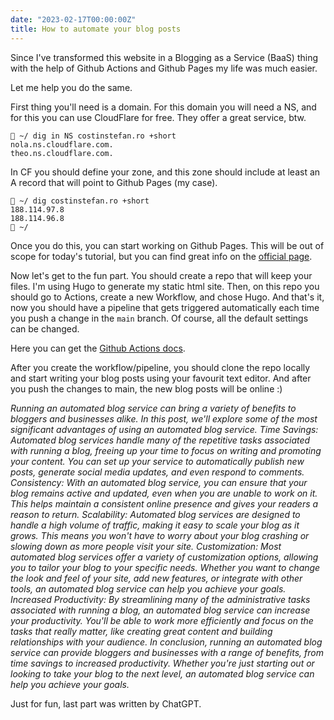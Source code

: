 ```yaml
---
date: "2023-02-17T00:00:00Z"
title: How to automate your blog posts
---
```


Since I've transformed this website in a Blogging as a Service (BaaS) thing with the help of Github Actions and Github Pages my life was much easier.

Let me help you do the same.

First thing you'll need is a domain. For this domain you will need a NS, and for this you can use CloudFlare for free. They offer a great service, btw.
```
 ~/ dig in NS costinstefan.ro +short
nola.ns.cloudflare.com.
theo.ns.cloudflare.com.
```
In CF you should define your zone, and this zone should include at least an A record that will point to Github Pages (my case).
```
 ~/ dig costinstefan.ro +short
188.114.97.8
188.114.96.8
 ~/
```

Once you do this, you can start working on Github Pages. This will be out of scope for today's tutorial, but you can find great info on the [official page](https://docs.github.com/en/pages/quickstart).

Now let's get to the fun part. You should create a repo that will keep your files. I'm using Hugo to generate my static html site. Then, on this repo you should go to Actions, create a new Workflow, and chose Hugo. And that's it, now you should have a pipeline that gets triggered automatically each time you push a change in the `main` branch. Of course, all the default settings can be changed.

Here you can get the [Github Actions docs](https://docs.github.com/en/actions).

After you create the workflow/pipeline, you should clone the repo locally and start writing your blog posts using your favourit text editor. And after you push the changes to main, the new blog posts will be online :)


*Running an automated blog service can bring a variety of benefits to bloggers and businesses alike. In this post, we'll explore some of the most significant advantages of using an automated blog service.
Time Savings: Automated blog services handle many of the repetitive tasks associated with running a blog, freeing up your time to focus on writing and promoting your content. You can set up your service to automatically publish new posts, generate social media updates, and even respond to comments.
Consistency: With an automated blog service, you can ensure that your blog remains active and updated, even when you are unable to work on it. This helps maintain a consistent online presence and gives your readers a reason to return.
Scalability: Automated blog services are designed to handle a high volume of traffic, making it easy to scale your blog as it grows. This means you won't have to worry about your blog crashing or slowing down as more people visit your site.
Customization: Most automated blog services offer a variety of customization options, allowing you to tailor your blog to your specific needs. Whether you want to change the look and feel of your site, add new features, or integrate with other tools, an automated blog service can help you achieve your goals.
Increased Productivity: By streamlining many of the administrative tasks associated with running a blog, an automated blog service can increase your productivity. You'll be able to work more efficiently and focus on the tasks that really matter, like creating great content and building relationships with your audience.
In conclusion, running an automated blog service can provide bloggers and businesses with a range of benefits, from time savings to increased productivity. Whether you're just starting out or looking to take your blog to the next level, an automated blog service can help you achieve your goals.*

Just for fun, last part was written by ChatGPT.
